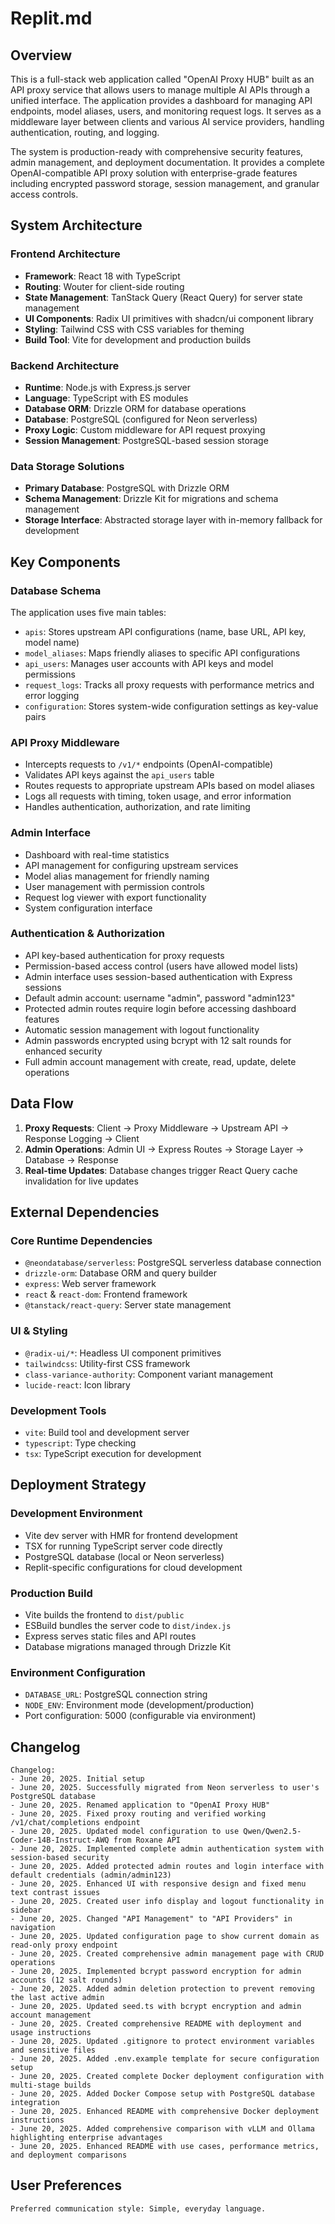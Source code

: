 # Replit.md

## Overview

This is a full-stack web application called "OpenAI Proxy HUB" built as an API proxy service that allows users to manage multiple AI APIs through a unified interface. The application provides a dashboard for managing API endpoints, model aliases, users, and monitoring request logs. It serves as a middleware layer between clients and various AI service providers, handling authentication, routing, and logging.

The system is production-ready with comprehensive security features, admin management, and deployment documentation. It provides a complete OpenAI-compatible API proxy solution with enterprise-grade features including encrypted password storage, session management, and granular access controls.

## System Architecture

### Frontend Architecture
- **Framework**: React 18 with TypeScript
- **Routing**: Wouter for client-side routing
- **State Management**: TanStack Query (React Query) for server state management
- **UI Components**: Radix UI primitives with shadcn/ui component library
- **Styling**: Tailwind CSS with CSS variables for theming
- **Build Tool**: Vite for development and production builds

### Backend Architecture
- **Runtime**: Node.js with Express.js server
- **Language**: TypeScript with ES modules
- **Database ORM**: Drizzle ORM for database operations
- **Database**: PostgreSQL (configured for Neon serverless)
- **Proxy Logic**: Custom middleware for API request proxying
- **Session Management**: PostgreSQL-based session storage

### Data Storage Solutions
- **Primary Database**: PostgreSQL with Drizzle ORM
- **Schema Management**: Drizzle Kit for migrations and schema management
- **Storage Interface**: Abstracted storage layer with in-memory fallback for development

## Key Components

### Database Schema
The application uses five main tables:
- `apis`: Stores upstream API configurations (name, base URL, API key, model name)
- `model_aliases`: Maps friendly aliases to specific API configurations
- `api_users`: Manages user accounts with API keys and model permissions
- `request_logs`: Tracks all proxy requests with performance metrics and error logging
- `configuration`: Stores system-wide configuration settings as key-value pairs

### API Proxy Middleware
- Intercepts requests to `/v1/*` endpoints (OpenAI-compatible)
- Validates API keys against the `api_users` table
- Routes requests to appropriate upstream APIs based on model aliases
- Logs all requests with timing, token usage, and error information
- Handles authentication, authorization, and rate limiting

### Admin Interface
- Dashboard with real-time statistics
- API management for configuring upstream services
- Model alias management for friendly naming
- User management with permission controls
- Request log viewer with export functionality
- System configuration interface

### Authentication & Authorization
- API key-based authentication for proxy requests
- Permission-based access control (users have allowed model lists)
- Admin interface uses session-based authentication with Express sessions
- Default admin account: username "admin", password "admin123"
- Protected admin routes require login before accessing dashboard features
- Automatic session management with logout functionality
- Admin passwords encrypted using bcrypt with 12 salt rounds for enhanced security
- Full admin account management with create, read, update, delete operations

## Data Flow

1. **Proxy Requests**: Client → Proxy Middleware → Upstream API → Response Logging → Client
2. **Admin Operations**: Admin UI → Express Routes → Storage Layer → Database → Response
3. **Real-time Updates**: Database changes trigger React Query cache invalidation for live updates

## External Dependencies

### Core Runtime Dependencies
- `@neondatabase/serverless`: PostgreSQL serverless database connection
- `drizzle-orm`: Database ORM and query builder
- `express`: Web server framework
- `react` & `react-dom`: Frontend framework
- `@tanstack/react-query`: Server state management

### UI & Styling
- `@radix-ui/*`: Headless UI component primitives
- `tailwindcss`: Utility-first CSS framework
- `class-variance-authority`: Component variant management
- `lucide-react`: Icon library

### Development Tools
- `vite`: Build tool and development server
- `typescript`: Type checking
- `tsx`: TypeScript execution for development

## Deployment Strategy

### Development Environment
- Vite dev server with HMR for frontend development
- TSX for running TypeScript server code directly
- PostgreSQL database (local or Neon serverless)
- Replit-specific configurations for cloud development

### Production Build
- Vite builds the frontend to `dist/public`
- ESBuild bundles the server code to `dist/index.js`
- Express serves static files and API routes
- Database migrations managed through Drizzle Kit

### Environment Configuration
- `DATABASE_URL`: PostgreSQL connection string
- `NODE_ENV`: Environment mode (development/production)
- Port configuration: 5000 (configurable via environment)

## Changelog

```
Changelog:
- June 20, 2025. Initial setup
- June 20, 2025. Successfully migrated from Neon serverless to user's PostgreSQL database
- June 20, 2025. Renamed application to "OpenAI Proxy HUB"
- June 20, 2025. Fixed proxy routing and verified working /v1/chat/completions endpoint
- June 20, 2025. Updated model configuration to use Qwen/Qwen2.5-Coder-14B-Instruct-AWQ from Roxane API
- June 20, 2025. Implemented complete admin authentication system with session-based security
- June 20, 2025. Added protected admin routes and login interface with default credentials (admin/admin123)
- June 20, 2025. Enhanced UI with responsive design and fixed menu text contrast issues
- June 20, 2025. Created user info display and logout functionality in sidebar
- June 20, 2025. Changed "API Management" to "API Providers" in navigation
- June 20, 2025. Updated configuration page to show current domain as read-only proxy endpoint
- June 20, 2025. Created comprehensive admin management page with CRUD operations
- June 20, 2025. Implemented bcrypt password encryption for admin accounts (12 salt rounds)
- June 20, 2025. Added admin deletion protection to prevent removing the last active admin
- June 20, 2025. Updated seed.ts with bcrypt encryption and admin account management
- June 20, 2025. Created comprehensive README with deployment and usage instructions
- June 20, 2025. Updated .gitignore to protect environment variables and sensitive files
- June 20, 2025. Added .env.example template for secure configuration setup
- June 20, 2025. Created complete Docker deployment configuration with multi-stage builds
- June 20, 2025. Added Docker Compose setup with PostgreSQL database integration
- June 20, 2025. Enhanced README with comprehensive Docker deployment instructions
- June 20, 2025. Added comprehensive comparison with vLLM and Ollama highlighting enterprise advantages
- June 20, 2025. Enhanced README with use cases, performance metrics, and deployment comparisons
```

## User Preferences

```
Preferred communication style: Simple, everyday language.
```